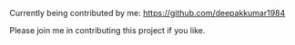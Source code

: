 Currently being contributed by me: https://github.com/deepakkumar1984

Please join me in contributing this project if you like. 
